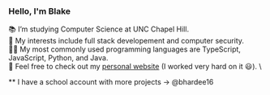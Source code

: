 ### Hello, I'm Blake
📚 I’m studying Computer Science at UNC Chapel Hill. \
🤔 My interests include full stack developement and computer security. \
👨‍💻 My most commonly used programming languages are TypeScript, JavaScript, Python, and Java. \
🔗 Feel free to check out my [personal website](https://blakehardee.com) (I worked very hard on it 😃). \

** I have a school account with more projects -> @bhardee16
